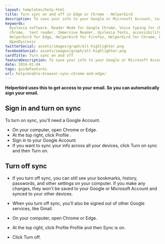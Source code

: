 ```yaml
---
layout: templates/help.html
title: Turn sync on and off in Edge or Chrome - Helperbird
description: To save your info to your Google or Microsoft Account, turn on sync.When you sync You can see and update your synced info on all your devices, like your Helperbird options and settings.
keywords:
  Dyslexia software, Reader Mode for Google Chrome, Voice typing for chrome, Text to speech for
  chrome,  text reader, Immersive Reader, dyslexia fonts, accessibility software, dyslexia software,
  Helperbird for Edge, Helperbird for Firefox, Helperbird for Chrome, Opendyslexic for Chrome,
  OpenDyslexic
twitterSocial: assets/images/graph/alt-highlighter.png
facebookSocial: assets/images/graph/alt-highlighter.png
cardTitle: Turn sync on and off
featureDescription: To save your info to your Google or Microsoft Account, turn on sync. When you sync You can see and update your synced info on all your devices, like your Helperbird options and settings.
date: 2016-01-04
tags: guideFeatures
url: help/enable-browser-sync-chrome-and-edge/
---
```



  **Helperbird uses this to get access to your email. So you can automatically sign your email.**

  ## Sign in and turn on sync
  To turn on sync, you'll need a Google Account.

  - On your computer, open Chrome or Edge.
  - At the top right, click Profile .
  - Sign in to your Google Account.
  - If you want to sync your info across all your devices, click Turn on sync and then Turn on.


  ## Turn off sync
  - If you turn off sync, you can still see your bookmarks, history, passwords, and other settings on your computer. If you make any changes, they won't be saved to your Google or Microsoft Account and synced to your other devices.

  - When you turn off sync, you’ll also be signed out of other Google services, like Gmail.

  - On your computer, open Chrome or Edge.
  - At the top right, click Profile Profile and then Sync is on.
  - Click Turn off.